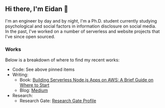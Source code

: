## Hi there, I'm Eidan 👋

I'm an engineer by day and by night, I'm a Ph.D. student currently studying psychological and social factors in information disclosure on social media. In the past, I've worked on a number of serverless and website projects that I've since open sourced. 

### Works
Below is a breakdown of where to find my recent works:
<ul>
  <li>Code: See above pinned items</li>
  <li>
    Writing:
    <ul>
      <li>
        Book:  <a href="https://www.amazon.com/Building-Serverless-Node-js-Apps-AWS-ebook/dp/B08RN4WKFD/ref=sr_1_1?dchild=1&keywords=eidan+rosado&qid=1618101606&sr=8-1">Building Serverless Node.js Apps on AWS: A Brief Guide on Where to Start</a>
      </li>
      <li>Blog: <a href="https://medium.com/@eidanrosado">Medium</a></li>
    </ul>
  </li>
  <li>
    Research:
    <ul>
      <li>
        Research Gate: <a href="https://www.researchgate.net/profile/Eidan-Rosado">Research Gate Profile</a>
      </li>
    </ul>
  </li>
</ul>

<!--
**EdyVision/EdyVision** is a ✨ _special_ ✨ repository because its `README.md` (this file) appears on your GitHub profile.

Here are some ideas to get you started:

- 🔭 I’m currently working on ...
- 🌱 I’m currently learning ...
- 👯 I’m looking to collaborate on ...
- 🤔 I’m looking for help with ...
- 💬 Ask me about ...
- 📫 How to reach me: ...
- 😄 Pronouns: ...
- ⚡ Fun fact: ...
-->
